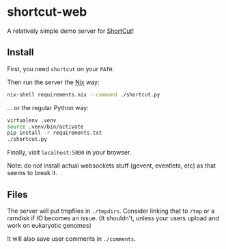 shortcut-web
============

A relatively simple demo server for [ShortCut][1]!

Install
-------

First, you need `shortcut` on your `PATH`.

Then run the server the [Nix][2] way:

```.bash
nix-shell requirements.nix --command ./shortcut.py
```

... or the regular Python way:

```.bash
virtualenv .venv
source .venv/bin/activate
pip install -r requirements.txt
./shortcut.py
```

Finally, visit `localhost:5000` in your browser.

Note: do *not* install actual websockets stuff (gevent, eventlets, etc) as that seems to break it.

Files
-----

The server will put tmpfiles in `./tmpdirs`. Consider linking that to `/tmp` or
a ramdisk if IO becomes an issue. (It shouldn't, unless your users upload and
work on eukaryotic genomes)

It will also save user comments in `./comments`.

[1]: https://github.com/jefdaj/shortcut
[2]: https://nixos.org/nix
